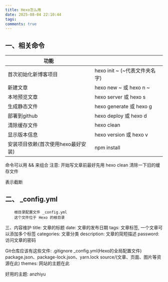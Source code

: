 ```yaml
---
title: Hexo怎么用
date: 2025-08-04 22:10:44
tags:
comments: true 
---
```


## 一、相关命令

  | 功能                                      |                                 |
  | ------------------------------------------| ------------------------------ |
  | 首次初始化新博客项目                        |   hexo init ~       (~代表文件夹名字) |
  | 新建文章                                   |   hexo new ~   或  hexo n ~  |
  | 本地预览文章                               |   hexo server    或 hexo s       |
  | 生成静态文件                               |   hexo generate 或 hexo g        |
  | 部署到github                              |   hexo deploy    或 hexo d       |
  | 清除缓存文件                              |   hexo clean                     |
  | 显示版本信息                              |   hexo version  或 hexo v        |
  | 安装项目依赖(首次使用hexo最好安装)         |   npm install                    |
  


  命令可以用 && 来组合
  注意: 开始写文章前最好先用 hexo clean 清除一下旧的缓存文件


  表示截断 <!-- more -->

## 二、 _config.yml
        根目录配置文件 _config.yml
        这个文件位于 Hexo 的根目录






三、内容维护
   title: 文章的标题
   date: 文章的发布日期
   tags: 文章标签, 一个文章可以添加多个标签
   categories: 文章分类
   description: 文章的简短描述
   password: 访问文章的密码

 
   Git仓库应该有这些文件:   .gitignore
                          _config.yml(Hexo的全局配置文件)
                          package.json、package-lock.json、yarn.lock 
                          source/(文章、页面、图片等资源在此)
                          themes: 网站的主题在此



好用的主题: anzhiyu